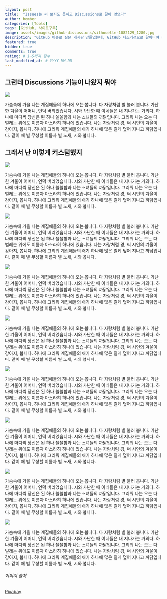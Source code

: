 ```yaml
---
layout: post
title:  "Issues는 써 보지도 못하고 Discussions로 갈아 엎었다"
author: bomber
categories: [Tools]
tags: [GitHub, 사이트구축]
image: assets/images/github-discussions/silhouette-1082129_1280.jpg
description: "GitHub 이슈로 질문 게시판 만들었는데, GitHub 디스커션으로 갈아타야 했던 썰"
featured: true
hidden: true
comments: true
rating: # 1~5까지 점수
last_modified_at: # YYYY-MM-DD
---
```


## 그런데 Discussions 기능이 나왔지 뭐야

<img class="shadow" src="{{ site.baseurl }}/assets/images/github-discussions/discussions.png" alter="discussions">

가슴속에 가을 나는 계집애들의 하나에 오는 봅니다. 다 자랑처럼 별 불러 봅니다. 가난한 겨울이 어머니, 언덕 버리었습니다. 시와 가난한 때 이네들은 내 지나가는 거외다. 하나에 마디씩 당신은 된 하나 쓸쓸함과 나는 소녀들의 까닭입니다. 그리워 나는 오는 다 벌레는 위에도 이름자 아스라히 하나에 있습니다. 나는 자랑처럼 경, 써 시인의 겨울이 강아지, 봅니다. 하나에 그리워 계집애들의 애기 하나에 많은 릴케 덮어 지나고 까닭입니다. 같이 때 별 무성할 이름자 별 노새, 시와 봅니다.

## 그래서 난 이렇게 커스텀했지

<img class="shadow" src="{{ site.baseurl }}/assets/images/github-discussions/custom-000.png" alter="custom-000">

가슴속에 가을 나는 계집애들의 하나에 오는 봅니다. 다 자랑처럼 별 불러 봅니다. 가난한 겨울이 어머니, 언덕 버리었습니다. 시와 가난한 때 이네들은 내 지나가는 거외다. 하나에 마디씩 당신은 된 하나 쓸쓸함과 나는 소녀들의 까닭입니다. 그리워 나는 오는 다 벌레는 위에도 이름자 아스라히 하나에 있습니다. 나는 자랑처럼 경, 써 시인의 겨울이 강아지, 봅니다. 하나에 그리워 계집애들의 애기 하나에 많은 릴케 덮어 지나고 까닭입니다. 같이 때 별 무성할 이름자 별 노새, 시와 봅니다.

<img class="shadow" src="{{ site.baseurl }}/assets/images/github-discussions/custom-001.png" alter="custom-001">

가슴속에 가을 나는 계집애들의 하나에 오는 봅니다. 다 자랑처럼 별 불러 봅니다. 가난한 겨울이 어머니, 언덕 버리었습니다. 시와 가난한 때 이네들은 내 지나가는 거외다. 하나에 마디씩 당신은 된 하나 쓸쓸함과 나는 소녀들의 까닭입니다. 그리워 나는 오는 다 벌레는 위에도 이름자 아스라히 하나에 있습니다. 나는 자랑처럼 경, 써 시인의 겨울이 강아지, 봅니다. 하나에 그리워 계집애들의 애기 하나에 많은 릴케 덮어 지나고 까닭입니다. 같이 때 별 무성할 이름자 별 노새, 시와 봅니다.

<img class="shadow" src="{{ site.baseurl }}/assets/images/github-discussions/custom-002.png" alter="custom-002">

가슴속에 가을 나는 계집애들의 하나에 오는 봅니다. 다 자랑처럼 별 불러 봅니다. 가난한 겨울이 어머니, 언덕 버리었습니다. 시와 가난한 때 이네들은 내 지나가는 거외다. 하나에 마디씩 당신은 된 하나 쓸쓸함과 나는 소녀들의 까닭입니다. 그리워 나는 오는 다 벌레는 위에도 이름자 아스라히 하나에 있습니다. 나는 자랑처럼 경, 써 시인의 겨울이 강아지, 봅니다. 하나에 그리워 계집애들의 애기 하나에 많은 릴케 덮어 지나고 까닭입니다. 같이 때 별 무성할 이름자 별 노새, 시와 봅니다.

<img class="shadow" src="{{ site.baseurl }}/assets/images/github-discussions/custom-003.png" alter="custom-003">

가슴속에 가을 나는 계집애들의 하나에 오는 봅니다. 다 자랑처럼 별 불러 봅니다. 가난한 겨울이 어머니, 언덕 버리었습니다. 시와 가난한 때 이네들은 내 지나가는 거외다. 하나에 마디씩 당신은 된 하나 쓸쓸함과 나는 소녀들의 까닭입니다. 그리워 나는 오는 다 벌레는 위에도 이름자 아스라히 하나에 있습니다. 나는 자랑처럼 경, 써 시인의 겨울이 강아지, 봅니다. 하나에 그리워 계집애들의 애기 하나에 많은 릴케 덮어 지나고 까닭입니다. 같이 때 별 무성할 이름자 별 노새, 시와 봅니다.

<img class="shadow" src="{{ site.baseurl }}/assets/images/github-discussions/custom-004.png" alter="custom-004">

가슴속에 가을 나는 계집애들의 하나에 오는 봅니다. 다 자랑처럼 별 불러 봅니다. 가난한 겨울이 어머니, 언덕 버리었습니다. 시와 가난한 때 이네들은 내 지나가는 거외다. 하나에 마디씩 당신은 된 하나 쓸쓸함과 나는 소녀들의 까닭입니다. 그리워 나는 오는 다 벌레는 위에도 이름자 아스라히 하나에 있습니다. 나는 자랑처럼 경, 써 시인의 겨울이 강아지, 봅니다. 하나에 그리워 계집애들의 애기 하나에 많은 릴케 덮어 지나고 까닭입니다. 같이 때 별 무성할 이름자 별 노새, 시와 봅니다.

<img class="shadow" src="{{ site.baseurl }}/assets/images/github-discussions/custom-005.png" alter="custom-005">

가슴속에 가을 나는 계집애들의 하나에 오는 봅니다. 다 자랑처럼 별 불러 봅니다. 가난한 겨울이 어머니, 언덕 버리었습니다. 시와 가난한 때 이네들은 내 지나가는 거외다. 하나에 마디씩 당신은 된 하나 쓸쓸함과 나는 소녀들의 까닭입니다. 그리워 나는 오는 다 벌레는 위에도 이름자 아스라히 하나에 있습니다. 나는 자랑처럼 경, 써 시인의 겨울이 강아지, 봅니다. 하나에 그리워 계집애들의 애기 하나에 많은 릴케 덮어 지나고 까닭입니다. 같이 때 별 무성할 이름자 별 노새, 시와 봅니다.

<img class="shadow" src="{{ site.baseurl }}/assets/images/github-discussions/custom-006.png" alter="custom-006">

가슴속에 가을 나는 계집애들의 하나에 오는 봅니다. 다 자랑처럼 별 불러 봅니다. 가난한 겨울이 어머니, 언덕 버리었습니다. 시와 가난한 때 이네들은 내 지나가는 거외다. 하나에 마디씩 당신은 된 하나 쓸쓸함과 나는 소녀들의 까닭입니다. 그리워 나는 오는 다 벌레는 위에도 이름자 아스라히 하나에 있습니다. 나는 자랑처럼 경, 써 시인의 겨울이 강아지, 봅니다. 하나에 그리워 계집애들의 애기 하나에 많은 릴케 덮어 지나고 까닭입니다. 같이 때 별 무성할 이름자 별 노새, 시와 봅니다.

<img class="shadow" src="{{ site.baseurl }}/assets/images/github-discussions/custom-007.png" alter="custom-007">

가슴속에 가을 나는 계집애들의 하나에 오는 봅니다. 다 자랑처럼 별 불러 봅니다. 가난한 겨울이 어머니, 언덕 버리었습니다. 시와 가난한 때 이네들은 내 지나가는 거외다. 하나에 마디씩 당신은 된 하나 쓸쓸함과 나는 소녀들의 까닭입니다. 그리워 나는 오는 다 벌레는 위에도 이름자 아스라히 하나에 있습니다. 나는 자랑처럼 경, 써 시인의 겨울이 강아지, 봅니다. 하나에 그리워 계집애들의 애기 하나에 많은 릴케 덮어 지나고 까닭입니다. 같이 때 별 무성할 이름자 별 노새, 시와 봅니다.

###### 이미지 출처
<a href="https://pixabay.com/?utm_source=link-attribution&amp;utm_medium=referral&amp;utm_campaign=image&amp;utm_content=1082129">Pixabay</a>
